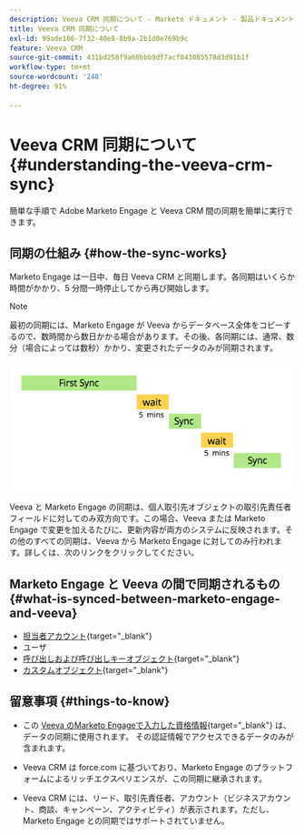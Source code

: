 ```yaml
---
description: Veeva CRM 同期について - Marketo ドキュメント - 製品ドキュメント
title: Veeva CRM 同期について
exl-id: 99ade106-7f32-40e8-8b9a-2b1d0e769b9c
feature: Veeva CRM
source-git-commit: 431bd258f9a68bbb9df7acf043085578d3d91b1f
workflow-type: tm+mt
source-wordcount: '248'
ht-degree: 91%

---
```


# Veeva CRM 同期について {#understanding-the-veeva-crm-sync}

簡単な手順で Adobe Marketo Engage と Veeva CRM 間の同期を簡単に実行できます。

## 同期の仕組み {#how-the-sync-works}

Marketo Engage は一日中、毎日 Veeva CRM と同期します。各同期はいくらか時間がかかり、5 分間一時停止してから再び開始します。

>[!NOTE]
>
>最初の同期には、Marketo Engage が Veeva からデータベース全体をコピーするので、数時間から数日かかる場合があります。その後、各同期には、通常、数分（場合によっては数秒）かかり、変更されたデータのみが同期されます。

![](assets/understanding-the-veeva-sync-1.png)

Veeva と Marketo Engage の同期は、個人取引先オブジェクトの取引先責任者フィールドに対してのみ双方向です。この場合、Veeva または Marketo Engage で変更を加えるたびに、更新内容が両方のシステムに反映されます。その他のすべての同期は、Veeva から Marketo Engage に対してのみ行われます。詳しくは、次のリンクをクリックしてください。

## Marketo Engage と Veeva の間で同期されるもの {#what-is-synced-between-marketo-engage-and-veeva}

* [担当者アカウント](/help/marketo/product-docs/crm-sync/veeva-crm-sync/sync-details/person-account-sync-faq.md){target="_blank"}
* ユーザ
* [呼び出しおよび呼び出しキーオブジェクト](/help/marketo/product-docs/crm-sync/veeva-crm-sync/sync-details/syncing-call-and-call-key-messages.md){target="_blank"}
* [カスタムオブジェクト](/help/marketo/product-docs/crm-sync/veeva-crm-sync/sync-details/custom-object-sync.md){target="_blank"}

## 留意事項 {#things-to-know}

* この [Veeva のMarketo Engageで入力した資格情報](/help/marketo/product-docs/crm-sync/salesforce-sync/setup/enterprise-unlimited-edition/step-2-of-3-create-a-salesforce-user-for-marketo-enterprise-unlimited.md){target="_blank"} は、データの同期に使用されます。 その認証情報でアクセスできるデータのみが含まれます。

* Veeva CRM は force.com に基づいており、Marketo Engage のプラットフォームによるリッチエクスペリエンスが、この同期に継承されます。

* Veeva CRM には、リード、取引先責任者、アカウント（ビジネスアカウント、商談、キャンペーン、アクティビティ）が表示されます。ただし、Marketo Engage との同期ではサポートされていません。

